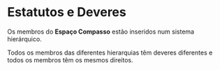 # Estatutos e Deveres

Os membros do **Espaço Compasso** estão inseridos num sistema hierárquico. 

Todos os membros das diferentes hierarquias têm deveres diferentes e todos os membros têm os mesmos direitos. 

